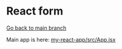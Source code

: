 # React form

[Go back to main branch](https://github.com/pranabdas/react-learning/tree/main)

Main app is here: [my-react-app/src/App.jsx](./my-react-app/src/App.jsx)

